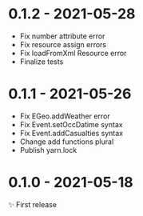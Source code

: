 # 0.1.2 - 2021-05-28

- Fix number attribute error
- Fix resource assign errors
- Fix loadFromXml Resource error
- Finalize tests

# 0.1.1 - 2021-05-26

- Fix EGeo.addWeather error
- Fix Event.setOccDatime syntax
- Fix Event.addCasualties syntax
- Change add functions plural
- Publish yarn.lock

# 0.1.0 - 2021-05-18

✨ First release
